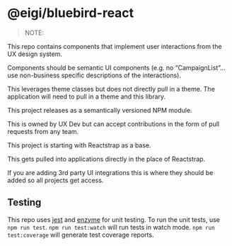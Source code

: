 # @eigi/bluebird-react

> NOTE:

This repo contains components that implement user interactions from the UX design system.

Components should be semantic UI components (e.g. no “CampaignList”… use non-business specific descriptions of the interactions).

This leverages theme classes but does not directly pull in a theme. The application will need to pull in a theme and this library.

This project releases as a semantically versioned NPM module.

This is owned by UX Dev but can accept contributions in the form of pull requests from any team.

This project is starting with Reactstrap as a base.

This gets pulled into applications directly in the place of Reactstrap.

If you are adding 3rd party UI integrations this is where they should be added so all projects get access.

## Testing

This repo uses [jest](https://jestjs.io/) and [enzyme](https://airbnb.io/enzyme/) for unit testing.
To run the unit tests, use `npm run test`.
`npm run test:watch` will run tests in watch mode.
`npm run test:coverage` will generate test coverage reports.
